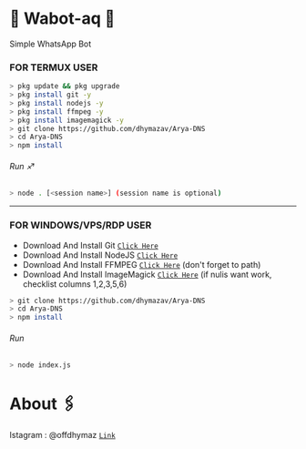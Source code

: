 # 🔰 Wabot-aq 🔰
Simple WhatsApp Bot

### FOR TERMUX USER
```bash
> pkg update && pkg upgrade
> pkg install git -y
> pkg install nodejs -y
> pkg install ffmpeg -y
> pkg install imagemagick -y
> git clone https://github.com/dhymazav/Arya-DNS
> cd Arya-DNS
> npm install
```
###### Run ♐
```bash
> node . [<session name>] (session name is optional)
```

---------

### FOR WINDOWS/VPS/RDP USER
* Download And Install Git [`Click Here`](https://git-scm.com/downloads) <br>
* Download And Install NodeJS [`Click Here`](https://nodejs.org/en/download) <br>
* Download And Install FFMPEG [`Click Here`](https://ffmpeg.org/download.html) (don't forget to path) 
* Download And Install ImageMagick [`Click Here`](https://imagemagick.org/script/download.php) (if nulis want work,  checklist columns 1,2,3,5,6) 
```bash
> git clone https://github.com/dhymazav/Arya-DNS
> cd Arya-DNS
> npm install
```
###### Run
```bash
> node index.js
```

# About 🖇️
Istagram : @offdhymaz [`Link`](https://youtube.com/c/DrawlNag) <sosmed>
